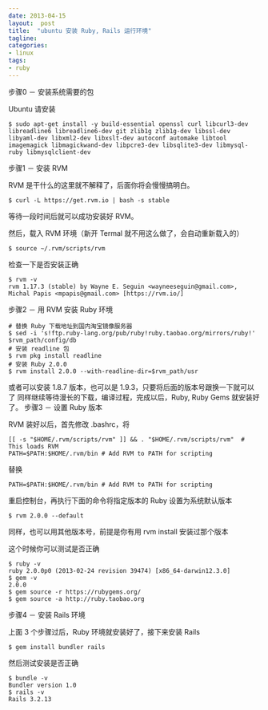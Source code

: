 ```yaml
---
date: 2013-04-15
layout:  post
title:  "ubuntu 安装 Ruby, Rails 运行环境"
tagline:
categories:
- linux
tags:
- ruby
---
```


步骤0 － 安装系统需要的包

Ubuntu 请安装

    $ sudo apt-get install -y build-essential openssl curl libcurl3-dev libreadline6 libreadline6-dev git zlib1g zlib1g-dev libssl-dev libyaml-dev libxml2-dev libxslt-dev autoconf automake libtool imagemagick libmagickwand-dev libpcre3-dev libsqlite3-dev libmysql-ruby libmysqlclient-dev

步骤1 － 安装 RVM

RVM 是干什么的这里就不解释了，后面你将会慢慢搞明白。

    $ curl -L https://get.rvm.io | bash -s stable

等待一段时间后就可以成功安装好 RVM。

然后，载入 RVM 环境（新开 Termal 就不用这么做了，会自动重新载入的）

    $ source ~/.rvm/scripts/rvm

检查一下是否安装正确

    $ rvm -v
    rvm 1.17.3 (stable) by Wayne E. Seguin <wayneeseguin@gmail.com>, Michal Papis <mpapis@gmail.com> [https://rvm.io/]

步骤2 － 用 RVM 安装 Ruby 环境

    # 替换 Ruby 下载地址到国内淘宝镜像服务器
    $ sed -i 's!ftp.ruby-lang.org/pub/ruby!ruby.taobao.org/mirrors/ruby!' $rvm_path/config/db
    # 安装 readline 包
    $ rvm pkg install readline
    # 安装 Ruby 2.0.0
    $ rvm install 2.0.0 --with-readline-dir=$rvm_path/usr

或者可以安装 1.8.7 版本，也可以是 1.9.3，只要将后面的版本号跟换一下就可以了
同样继续等待漫长的下载，编译过程，完成以后，Ruby, Ruby Gems 就安装好了。
步骤3 － 设置 Ruby 版本

RVM 装好以后，首先修改 .bashrc，将

    [[ -s "$HOME/.rvm/scripts/rvm" ]] && . "$HOME/.rvm/scripts/rvm"  # This loads RVM
    PATH=$PATH:$HOME/.rvm/bin # Add RVM to PATH for scripting

替换

    PATH=$PATH:$HOME/.rvm/bin # Add RVM to PATH for scripting

重启控制台，再执行下面的命令将指定版本的 Ruby 设置为系统默认版本

    $ rvm 2.0.0 --default

同样，也可以用其他版本号，前提是你有用 rvm install 安装过那个版本

这个时候你可以测试是否正确

    $ ruby -v
    ruby 2.0.0p0 (2013-02-24 revision 39474) [x86_64-darwin12.3.0]
    $ gem -v
    2.0.0
    $ gem source -r https://rubygems.org/
    $ gem source -a http://ruby.taobao.org

步骤4 － 安装 Rails 环境

上面 3 个步骤过后，Ruby 环境就安装好了，接下来安装 Rails

    $ gem install bundler rails

然后测试安装是否正确

    $ bundle -v
    Bundler version 1.0
    $ rails -v
    Rails 3.2.13
